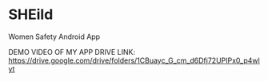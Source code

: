 # SHEild
Women Safety Android App

DEMO VIDEO OF MY APP
DRIVE LINK: https://drive.google.com/drive/folders/1CBuayc_G_cm_d6Dfj72UPIPx0_p4wlyt
